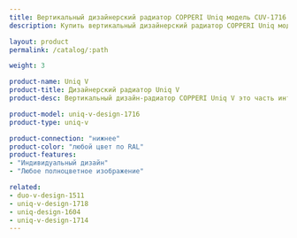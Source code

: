 ```yaml
---
title: Вертикальный дизайнерский радиатор COPPERI Uniq модель CUV-1716
description: Купить вертикальный дизайнерский радиатор COPPERI Uniq модель CUV-1716 по цене производителя в Москве.

layout: product
permalink: /catalog/:path

weight: 3

product-name: Uniq V
product-title: Дизайнерский радиатор Uniq V
product-desc: Вертикальный дизайн-радиатор COPPERI Uniq V это часть интерьера, которой можно любоваться бесконечно. Строгая форма и яркое оформление передней панели мгновенно обращают на себя внимание и не дают отвести взгляд.

product-model: uniq-v-design-1716
product-type: uniq-v

product-connection: "нижнее"
product-color: "любой цвет по RAL"
product-features:
- "Индивидуальный дизайн"
- "Любое полноцветное изображение"

related:
- duo-v-design-1511
- uniq-v-design-1718
- uniq-design-1604
- uniq-v-design-1714
---
```

